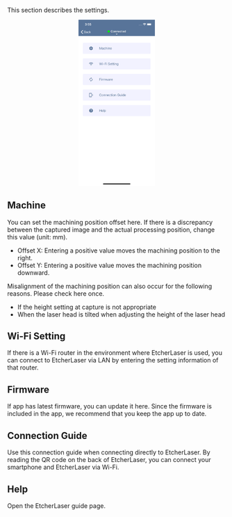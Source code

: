 This section describes the settings.

<p align="center">
<img alt="SmartScreen" src="./images/settings/settings.png" style="width:35%">
</p>

## Machine
You can set the machining position offset here.
If there is a discrepancy between the captured image and the actual processing position, change this value (unit: mm).
- Offset X: Entering a positive value moves the machining position to the right.
- Offset Y: Entering a positive value moves the machining position downward.

Misalignment of the machining position can also occur for the following reasons. Please check here once.
- If the height setting at capture is not appropriate
- When the laser head is tilted when adjusting the height of the laser head

## Wi-Fi Setting
If there is a Wi-Fi router in the environment where EtcherLaser is used, you can connect to EtcherLaser via LAN by entering the setting information of that router.

## Firmware
If app has latest firmware, you can update it here.
Since the firmware is included in the app, we recommend that you keep the app up to date.

## Connection Guide
Use this connection guide when connecting directly to EtcherLaser. By reading the QR code on the back of EtcherLaser, you can connect your smartphone and EtcherLaser via Wi-Fi.

## Help
Open the EtcherLaser guide page.
